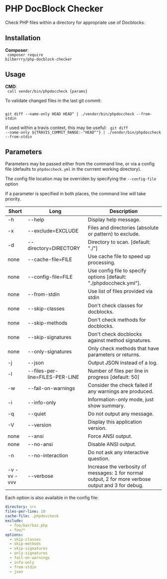 # PHP DocBlock Checker
Check PHP files within a directory for appropriate use of Docblocks.

## Installation
**Composer**:<br>
<code>
composer require bilberrry/php-docblock-checker
</code>

## Usage
**CMD**:<br>
<code>
call vendor/bin/phpdoccheck {params}
</code>

To validate changed files in the last git commit:

<code>
git diff --name-only HEAD HEAD^ | ./vendor/bin/phpdoccheck --from-stdin
</code>

If used within a travis context, this may be useful:
<code>
git diff --name-only ${TRAVIS_COMMIT_RANGE:-"HEAD^"} | ./vendor/bin/phpdoccheck --from-stdin
</code>

## Parameters

Parameters may be passed either from the command line, or via a config file (defaults to `phpdoccheck.yml` in the currrent working directory).

The config file location may be overriden by specifying the `--config-file` option

If a parameter is specified in both places, the command line will take priority.

Short | Long | Description
------------ | ------------- | -----------
-h | --help | Display help message.
-x | --exclude=EXCLUDE | Files and directories (absolute or pattern) to exclude.
-d | --directory=DIRECTORY | Directory to scan. [default: "./"]
none | --cache-file=FILE | Use cache file to speed up processing.
none | --config-file=FILE | Use config file to specify options [default: "./phpdoccheck.yml"].
none | --from-stdin | Use list of files provided via stdin
none | --skip-classes | Don't check classes for docblocks.
none | --skip-methods | Don't check methods for docblocks.
none | --skip-signatures | Don't check docblocks against method signatures.
none | --only-signatures | Only check methods that have parameters or returns.
-j | --json | Output JSON instead of a log.
-l | --files-per-line=FILES-PER-LINE | Number of files per line in progress [default: 50]
-w | --fail-on-warnings | Consider the check failed if any warnings are produced.
-i | --info-only | Information-only mode, just show summary.
-q | --quiet | Do not output any message.
-V | --version | Display this application version.
none | --ansi | Force ANSI output.
none | --no-ansi | Disable ANSI output.
-n | --no-interaction | Do not ask any interactive question.
-v -vv -vvv | --verbose | Increase the verbosity of messages: 1 for normal output, 2 for more verbose output and 3 for debug.

Each option is also available in the config file:

```yaml
directory: src
files-per-line: 10
cache-file: .phpdoccheck
exclude:
  - foo/bar/baz.php
  - foo/*
options:
  - skip-classes
  - skip-methods
  - skip-signatures
  - only-signatures
  - fail-on-warnings
  - info-only
  - from-stdin
  - json
```
